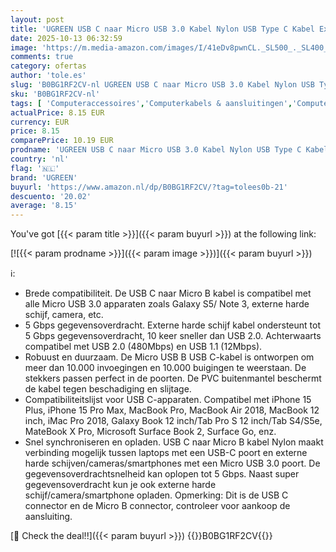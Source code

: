 ```yaml
---
layout: post
title: 'UGREEN USB C naar Micro USB 3.0 Kabel Nylon USB Type C Kabel Externe Harde Schijf Compatibel met USB 3.0 Harde Schijf Behuizing  0 5M '
date: 2025-10-13 06:32:59
image: 'https://m.media-amazon.com/images/I/41eDv8pwnCL._SL500_._SL400_.jpg'
comments: true
category: ofertas
author: 'tole.es'
slug: 'B0BG1RF2CV-nl UGREEN USB C naar Micro USB 3.0 Kabel Nylon USB Type C...'
sku: 'B0BG1RF2CV-nl'
tags: [ 'Computeraccessoires','Computerkabels & aansluitingen','Computers, onderdelen & accessoires','Elektronica','Kabels & accessoires','USB-kabels','ugreen','🇳🇱', ]
actualPrice: 8.15 EUR
currency: EUR
price: 8.15
comparePrice: 10.19 EUR
prodname: 'UGREEN USB C naar Micro USB 3.0 Kabel Nylon USB Type C Kabel Externe Harde Schijf Compatibel met USB 3.0 Harde Schijf Behuizing  0 5M '
country: 'nl'
flag: '🇳🇱'
brand: 'UGREEN'
buyurl: 'https://www.amazon.nl/dp/B0BG1RF2CV/?tag=tolees0b-21'
descuento: '20.02'
average: '8.15'
---
```


You've got [{{< param title >}}]({{< param buyurl >}}) at the following link:

[![{{< param prodname >}}]({{< param image >}})]({{< param buyurl >}})

ℹ️:

- Brede compatibiliteit. De USB C naar Micro B kabel is compatibel met alle Micro USB 3.0 apparaten zoals Galaxy S5/ Note 3, externe harde schijf, camera, etc.
- 5 Gbps gegevensoverdracht. Externe harde schijf kabel ondersteunt tot 5 Gbps gegevensoverdracht, 10 keer sneller dan USB 2.0. Achterwaarts compatibel met USB 2.0 (480Mbps) en USB 1.1 (12Mbps).
- Robuust en duurzaam. De Micro USB B USB C-kabel is ontworpen om meer dan 10.000 invoegingen en 10.000 buigingen te weerstaan. De stekkers passen perfect in de poorten. De PVC buitenmantel beschermt de kabel tegen beschadiging en slijtage.
- Compatibiliteitslijst voor USB C-apparaten. Compatibel met iPhone 15 Plus, iPhone 15 Pro Max, MacBook Pro, MacBook Air 2018, MacBook 12 inch, iMac Pro 2018, Galaxy Book 12 inch/Tab Pro S 12 inch/Tab S4/S5e, MateBook X Pro, Microsoft Surface Book 2, Surface Go, enz.
- Snel synchroniseren en opladen. USB C naar Micro B kabel Nylon maakt verbinding mogelijk tussen laptops met een USB-C poort en externe harde schijven/cameras/smartphones met een Micro USB 3.0 poort. De gegevensoverdrachtsnelheid kan oplopen tot 5 Gbps. Naast super gegevensoverdracht kun je ook externe harde schijf/camera/smartphone opladen. Opmerking: Dit is de USB C connector en de Micro B connector, controleer voor aankoop de aansluiting.

[🛒 Check the deal!!]({{< param buyurl >}})
{{<world>}}B0BG1RF2CV{{</world>}}
